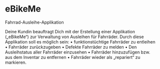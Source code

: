 # eBikeMe

Fahrrad-Ausleihe-Applikation

Deine Kundin beauftragt Dich mit der Erstellung einer Applikation („eBikeMe“) zur
Verwaltung von Ausleihen für Fahrräder. Durch diese Applikation soll es möglich sein:
• funktionstüchtige Fahrräder zu entleihen
• Fahrräder zurückzugeben
• Defekte Fahrräder zu melden
• Den Ausleihstatus aller Fahrräder einzusehen
• Fahrräder hinzuzufügen bzw. aus dem Inventar zu entfernen
• Fahrräder wieder als „repariert“ zu markieren.
